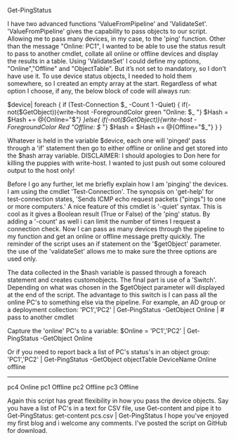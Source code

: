 Get-PingStatus

I have two advanced functions 'ValueFromPipeline' and 'ValidateSet'.
'ValueFromPipeline' gives the capability to pass objects to our script. Allowing me to pass many devices, in my case, to the 'ping' function.
 Other than the message "Online: PC1", I wanted to be able to use the status result to pass to another cmdlet, collate all online or offline devices and display the results in a table.
 Using 'ValidateSet' I could define my options, "Online","Offline" and "ObjectTable". But it’s not set to mandatory, so I don't have use it.
To use device status objects, I needed to hold them somewhere, so I created an empty array at the start. Regardless of what option I choose, if any, the below block of code will always run:

$device| foreach {
            if (Test-Connection $_ -Count 1 -Quiet) {
                if(-not($GetObject)){write-host -ForegroundColor green "Online: $_ "}
                    $Hash = $Hash += @{Online="$_"}
            }else{
                if(-not($GetObject)){write-host -ForegroundColor Red "Offline: $_ "}
                    $Hash = $Hash += @{Offline="$_"}
                }
        }
        
Whatever is held in the variable $device, each one will 'pinged' pass through a 'if' statement then go to either offline or online and get stored into the $hash array variable.
DISCLAIMER: I should apologies to Don here for killing the puppies with write-host. I wanted to just push out some coloured output to the host only!

Before I go any further, let me briefly explain how I am 'pinging' the devices. I am using the cmdlet 'Test-Connection'. The synopsis on 'get-help' for test-connection states, 'Sends ICMP echo request packets ("pings") to one or more computers.' A nice feature of this cmdlet is '-quiet' syntax. This is cool as it gives a Boolean result (True or False) of the 'ping' status. By adding a '-count' as well i can limit the number of times I request a connection check. 
Now I can pass as many devices through the pipeline to my function and get an online or offline message pretty quickly.
The reminder of the script uses an if statement on the '$getObject' parameter. the use of the 'validateSet' allows me to make sure the three options are used only. 

The data collected in the $hash variable is passed through a foreach statement and creates customobjects. The final part is use of a 'Switch'. Depending on what was chosen in the $getObject parameter will displayed at the end of the script.
The advantage to this switch is I can pass all the online PC's to something else via the pipeline. For example, an AD group or a deployment collection:
'PC1','PC2' | Get-PingStatus -GetObject Online | # pass to another cmdlet 

Capture the 'online' PC's to a variable:
$Online = 'PC1','PC2' | Get-PingStatus -GetObject Online

Or if you need to report back a list of PC's status's in an object group:
'PC1','PC2' | Get-PingStatus -GetObject objectTable
DeviceName Online offline
---------- ------ -------
pc4        Online
pc1               Offline
pc2               Offline
pc3               Offline

Again this script has great flexibility in how you pass the device objects.
Say you have a list of PC's in a text for CSV file, use Get-content and pipe it to Get-PingStatus:
get-content pcs.csv | Get-PingStatus
I hope you've enjoyed my first blog and i welcome any comments. I've posted the script on GitHub for download.



